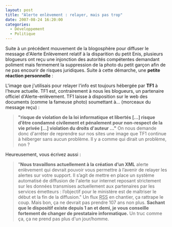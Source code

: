 ```yaml
---
layout: post
title: "Alerte enlèvement : relayer, mais pas trop"
date: 2007-08-24 16:20:00
categories:
  - Développement
  - Politique
---
```


Suite à un précédent mouvement de la blogosphère pour diffuser le message d'Alerte Enlèvement relatif à la disparition du petit Enis, plusieurs blogueurs ont reçu une injonction des autorités compétentes demandant poliment mais fermement la suppression de la photo du petit garçon afin de ne pas encourir de risques juridiques. Suite à cette démarche, une **petite réaction personnelle**&nbsp;:

L'image que j'utilisais pour relayer l'info est toujours hébergée par **TF1** à l'heure actuelle. TF1 est, contrairement à nous les blogueurs, un partenaire officiel d'Alerte-enlèvement. TF1 laisse à disposition sur le web des documents (comme la fameuse photo) soumettant à… (morceaux du message reçu)&nbsp;:
> **"risque de violation de la loi informatique et libertés […] risque d’être condamné civilement et pénalement pour non-respect de la vie privée […] violation du droits d'auteur …"**
On nous demande donc d'arrêter de reprendre sur nos sites une image que TF1 continue à héberger sans aucun problème. Il y a comme qui dirait un problème, non&nbsp;?

Heureusement, vous écrivez aussi&nbsp;:
> "**Nous travaillons actuellement à la création d’un XML** alerte enlèvement qui devrait pouvoir vous permettre à l’avenir de relayer les alertes sur votre support. Il s’agit de mettre en place un système automatisé de diffusion de l'alerte sur internet reposant strictement sur les données transmises actuellement aux partenaires par les services émetteurs&nbsp;: l’objectif pour le ministère est de maîtriser le début et la fin de la diffusion."
Un flux <abbr title="Really Simple Syndication" lang="en">RSS</abbr> en chantier, ça rattrape le coup. Mais bon, ça ne devrait pas prendre 107 ans non plus. **Sachant que le dispositif existe depuis 1 an et demi, je vous conseille fortement de changer de prestataire informatique.** Un truc comme ça, ça ne prend pas plus d'un jour/homme.